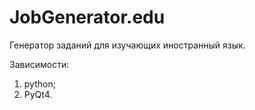 JobGenerator.edu
================

Генератор заданий для изучающих иностранный язык.


Зависимости:  
1. python;  
2. PyQt4.
